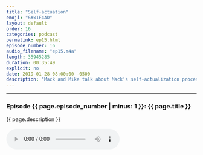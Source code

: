```yaml
---
title: "Self-actuation"
emoji: "&#x1F4AD"
layout: default
order: 16
categories: podcast
permalink: ep15.html
episode_number: 16
audio_filename: "ep15.m4a"
length: 35945285
duration: 00:35:49
explicit: no
date: 2019-01-28 08:00:00 -0500
description: "Mack and Mike talk about Mack's self-actualization process and how they determine if something is meaningful."
---
```


<hr />
<p>
<h3>Episode {{ page.episode_number | minus: 1 }}: {{ page.title }}</h3>
{{ page.description }}
<br />
<br />
<audio controls="">
<source src="{{ site.podcast_audio_prefix | append: page.audio_filename }}" type="audio/x-m4a" />
Your browser does not support the audio element.
</audio>
</p>
